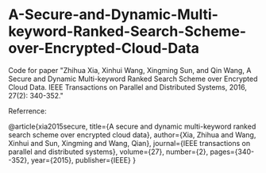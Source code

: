 # A-Secure-and-Dynamic-Multi-keyword-Ranked-Search-Scheme-over-Encrypted-Cloud-Data
Code for paper "Zhihua Xia, Xinhui Wang, Xingming Sun, and Qin Wang, A Secure and Dynamic Multi-keyword Ranked Search Scheme over Encrypted Cloud Data. IEEE Transactions on Parallel and Distributed Systems, 2016, 27(2): 340-352."

Referrence:

@article{xia2015secure,
  title={A secure and dynamic multi-keyword ranked search scheme over encrypted cloud data},
  author={Xia, Zhihua and Wang, Xinhui and Sun, Xingming and Wang, Qian},
  journal={IEEE transactions on parallel and distributed systems},
  volume={27},
  number={2},
  pages={340--352},
  year={2015},
  publisher={IEEE}
}
